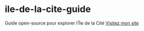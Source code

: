# ile-de-la-cite-guide
Guide open-source pour explorer l’Île de la Cité
[Visitez mon site](https://www.missioniledelacite.paris)
